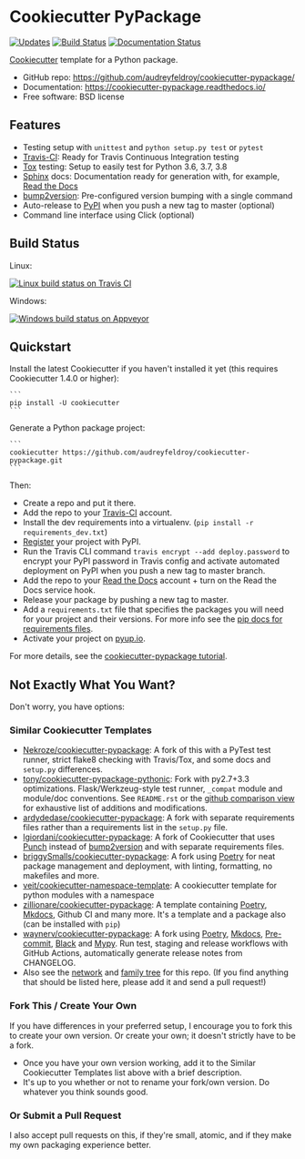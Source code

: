 # Cookiecutter PyPackage

[![Updates](https://pyup.io/repos/github/audreyfeldroy/cookiecutter-pypackage/shield.svg)](https://pyup.io/repos/github/audreyfeldroy/cookiecutter-pypackage/)
[![Build Status](https://travis-ci.org/audreyfeldroy/cookiecutter-pypackage.svg?branch=master)](https://travis-ci.org/github/audreyfeldroy/cookiecutter-pypackage)
[![Documentation Status](https://readthedocs.org/projects/cookiecutter-pypackage/badge/?version=latest)](https://cookiecutter-pypackage.readthedocs.io/en/latest/?badge=latest)

[Cookiecutter](https://github.com/cookiecutter/cookiecutter) template for a Python package.

-   GitHub repo: https://github.com/audreyfeldroy/cookiecutter-pypackage/
-   Documentation: https://cookiecutter-pypackage.readthedocs.io/
-   Free software: BSD license

## Features

-   Testing setup with `unittest` and `python setup.py test` or `pytest`
-   [Travis-CI](http://travis-ci.org/): Ready for Travis Continuous Integration testing
-   [Tox](http://testrun.org/tox/) testing: Setup to easily test for Python 3.6, 3.7, 3.8
-   [Sphinx](http://sphinx-doc.org/) docs: Documentation ready for generation with, for example, [Read the Docs](https://readthedocs.io/)
-   [bump2version](https://github.com/c4urself/bump2version): Pre-configured version bumping with a single command
-   Auto-release to [PyPI](https://pypi.python.org/pypi) when you push a new tag to master (optional)
-   Command line interface using Click (optional)

## Build Status

Linux:

[![Linux build status on Travis CI](https://img.shields.io/travis/audreyfeldroy/cookiecutter-pypackage.svg)](https://travis-ci.org/audreyfeldroy/cookiecutter-pypackage)

Windows:

[![Windows build status on Appveyor](https://ci.appveyor.com/api/projects/status/github/audreyr/cookiecutter-pypackage?branch=master&svg=true)](https://ci.appveyor.com/project/audreyr/cookiecutter-pypackage/branch/master)

## Quickstart

Install the latest Cookiecutter if you haven't installed it yet (this requires Cookiecutter 1.4.0 or higher):

    ```
    pip install -U cookiecutter
    ```

Generate a Python package project:

    ```
    cookiecutter https://github.com/audreyfeldroy/cookiecutter-pypackage.git
    ```

Then:

-   Create a repo and put it there.
-   Add the repo to your [Travis-CI](http://travis-ci.org/) account.
-   Install the dev requirements into a virtualenv. (`pip install -r requirements_dev.txt`)
-   [Register](https://packaging.python.org/tutorials/packaging-projects/#uploading-the-distribution-archives) your project with PyPI.
-   Run the Travis CLI command `travis encrypt --add deploy.password` to encrypt your PyPI password in Travis config and activate automated deployment on PyPI when you push a new tag to master branch.
-   Add the repo to your [Read the Docs](https://readthedocs.io/) account + turn on the Read the Docs service hook.
-   Release your package by pushing a new tag to master.
-   Add a `requirements.txt` file that specifies the packages you will need for your project and their versions. For more info see the [pip docs for requirements files](https://pip.pypa.io/en/stable/user_guide/#requirements-files).
-   Activate your project on [pyup.io](https://pyup.io/).

For more details, see the [cookiecutter-pypackage tutorial](https://cookiecutter-pypackage.readthedocs.io/en/latest/tutorial.html).

## Not Exactly What You Want?

Don't worry, you have options:

### Similar Cookiecutter Templates

-   [Nekroze/cookiecutter-pypackage](https://github.com/Nekroze/cookiecutter-pypackage): A fork of this with a PyTest test runner, strict flake8 checking with Travis/Tox, and some docs and `setup.py` differences.
-   [tony/cookiecutter-pypackage-pythonic](https://github.com/tony/cookiecutter-pypackage-pythonic): Fork with py2.7+3.3 optimizations. Flask/Werkzeug-style test runner, `_compat` module and module/doc conventions. See `README.rst` or the [github comparison view](https://github.com/tony/cookiecutter-pypackage-pythonic/compare/audreyr:master...master) for exhaustive list of additions and modifications.
-   [ardydedase/cookiecutter-pypackage](https://github.com/ardydedase/cookiecutter-pypackage): A fork with separate requirements files rather than a requirements list in the `setup.py` file.
-   [lgiordani/cookiecutter-pypackage](https://github.com/lgiordani/cookiecutter-pypackage): A fork of Cookiecutter that uses [Punch](https://github.com/lgiordani/punch) instead of [bump2version](https://github.com/c4urself/bump2version) and with separate requirements files.
-   [briggySmalls/cookiecutter-pypackage](https://github.com/briggySmalls/cookiecutter-pypackage): A fork using [Poetry](https://python-poetry.org/) for neat package management and deployment, with linting, formatting, no makefiles and more.
-   [veit/cookiecutter-namespace-template](https://github.com/veit/cookiecutter-namespace-template): A cookiecutter template for python modules with a namespace
-   [zillionare/cookiecutter-pypackage](https://zillionare.github.io/cookiecutter-pypackage/): A template containing [Poetry](https://python-poetry.org/), [Mkdocs](https://pypi.org/project/mkdocs/), Github CI and many more. It's a template and a package also (can be installed with `pip`)
-   [waynerv/cookiecutter-pypackage](https://waynerv.github.io/cookiecutter-pypackage/): A fork using [Poetry](https://python-poetry.org/), [Mkdocs](https://pypi.org/project/mkdocs/), [Pre-commit](https://pre-commit.com/), [Black](https://black.readthedocs.io/en/stable/) and [Mypy](https://mypy.readthedocs.io/en/stable/). Run test, staging and release workflows with GitHub Actions, automatically generate release notes from CHANGELOG.
-   Also see the [network](https://github.com/audreyr/cookiecutter-pypackage/network) and [family tree](https://github.com/audreyr/cookiecutter-pypackage/network/members) for this repo. (If you find anything that should be listed here, please add it and send a pull request!)

### Fork This / Create Your Own

If you have differences in your preferred setup, I encourage you to fork this to create your own version. Or create your own; it doesn't strictly have to be a fork.

-   Once you have your own version working, add it to the Similar Cookiecutter Templates list above with a brief description.
-   It's up to you whether or not to rename your fork/own version. Do whatever you think sounds good.

### Or Submit a Pull Request

I also accept pull requests on this, if they're small, atomic, and if they make my own packaging experience better.
